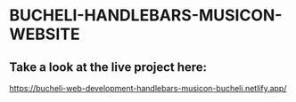 # BUCHELI-HANDLEBARS-MUSICON-WEBSITE

## Take a look at the live project here:
https://bucheli-web-development-handlebars-musicon-bucheli.netlify.app/
